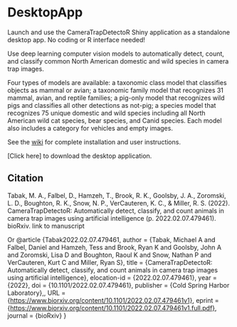 # DesktopApp
Launch and use the CameraTrapDetectoR Shiny application as a standalone desktop app. No coding or R interface needed!


Use deep learning computer vision models to automatically detect, count, and classify common North American domestic and wild species in camera trap images. 

Four types of models are available: a taxonomic class model that classifies objects as mammal or avian; a taxonomic family model that recognizes 31 mammal, avian, and reptile families; a pig-only model that recognizes wild pigs and classifies all other detections as not-pig; a species model that recognizes 75 unique domestic and wild species including all North American wild cat species, bear species, and Canid species. Each model also includes a category for vehicles and empty images.

See the [wiki](https://github.com/CameraTrapDetectoR/DesktopApp/wiki/) for complete installation and user instructions.  

[Click here] to download the desktop application.

## Citation

Tabak, M. A., Falbel, D., Hamzeh, T., Brook, R. K., Goolsby, J. A., Zoromski, L. D., Boughton, R. K., Snow, N. P., VerCauteren, K. C., & Miller, R. S. (2022). CameraTrapDetectoR: Automatically detect, classify, and count animals in camera trap images using artificial intelligence (p. 2022.02.07.479461). bioRxiv. link to manuscript

Or
@article {Tabak2022.02.07.479461, author = {Tabak, Michael A and Falbel, Daniel and Hamzeh, Tess and Brook, Ryan K and Goolsby, John A and Zoromski, Lisa D and Boughton, Raoul K and Snow, Nathan P and VerCauteren, Kurt C and Miller, Ryan S}, title = {CameraTrapDetectoR: Automatically detect, classify, and count animals in camera trap images using artificial intelligence}, elocation-id = {2022.02.07.479461}, year = {2022}, doi = {10.1101/2022.02.07.479461}, publisher = {Cold Spring Harbor Laboratory},, URL = {https://www.biorxiv.org/content/10.1101/2022.02.07.479461v1}, eprint = {https://www.biorxiv.org/content/10.1101/2022.02.07.479461v1.full.pdf}, journal = {bioRxiv} }
